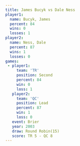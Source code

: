 ```yaml
---
title: James Bucyk vs Dale Ness
player1:            
  name: Bucyk, James
  percent: 84       
  wins: 0           
  losses: 1         
player2:            
  name: Ness, Dale  
  percent: 87       
  wins: 1           
  losses: 0         
games:
 - player1:          
     team: 'TR'      
     position: Second
     percent: 84     
     win: 0          
     loss: 1         
   player2:        
     team: 'QC'    
     position: Lead
     percent: 87   
     win: 1        
     loss: 0       
   event: Brier         
   year: 2003           
   draw: Round Robin(15)
   score: TR 5 - QC 8   
---
```

